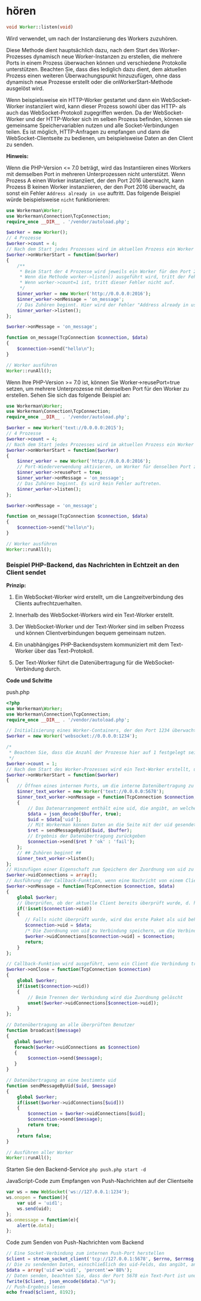 # hören
```php
void Worker::listen(void)
```
Wird verwendet, um nach der Instanziierung des Workers zuzuhören.

Diese Methode dient hauptsächlich dazu, nach dem Start des Worker-Prozesses dynamisch neue Worker-Instanzen zu erstellen, die mehrere Ports in einem Prozess überwachen können und verschiedene Protokolle unterstützen. Beachten Sie, dass dies lediglich dazu dient, dem aktuellen Prozess einen weiteren Überwachungspunkt hinzuzufügen, ohne dass dynamisch neue Prozesse erstellt oder die onWorkerStart-Methode ausgelöst wird.

Wenn beispielsweise ein HTTP-Worker gestartet und dann ein WebSocket-Worker instanziiert wird, kann dieser Prozess sowohl über das HTTP- als auch das WebSocket-Protokoll zugegriffen werden. Da der WebSocket-Worker und der HTTP-Worker sich im selben Prozess befinden, können sie gemeinsame Speichervariablen nutzen und alle Socket-Verbindungen teilen. Es ist möglich, HTTP-Anfragen zu empfangen und dann die WebSocket-Clientseite zu bedienen, um beispielsweise Daten an den Client zu senden.

**Hinweis:**

Wenn die PHP-Version <= 7.0 beträgt, wird das Instantiieren eines Workers mit demselben Port in mehreren Unterprozessen nicht unterstützt. Wenn Prozess A einen Worker instanziiert, der den Port 2016 überwacht, kann Prozess B keinen Worker instanziieren, der den Port 2016 überwacht, da sonst ein Fehler ```Address already in use``` auftritt. Das folgende Beispiel würde beispielsweise ```nicht``` funktionieren:

```php
use Workerman\Worker;
use Workerman\Connection\TcpConnection;
require_once __DIR__ . '/vendor/autoload.php';

$worker = new Worker();
// 4 Prozesse
$worker->count = 4;
// Nach dem Start jedes Prozesses wird im aktuellen Prozess ein Worker für das Zuhören hinzugefügt
$worker->onWorkerStart = function($worker)
{
    /**
     * Beim Start der 4 Prozesse wird jeweils ein Worker für den Port 2016 erstellt.
     * Wenn die Methode worker->listen() ausgeführt wird, tritt der Fehler "Address already in use" auf.
     * Wenn worker->count=1 ist, tritt dieser Fehler nicht auf.
     */
    $inner_worker = new Worker('http://0.0.0.0:2016');
    $inner_worker->onMessage = 'on_message';
    // Das Zuhören beginnt. Hier wird der Fehler "Address already in use" auftreten
    $inner_worker->listen();
};

$worker->onMessage = 'on_message';

function on_message(TcpConnection $connection, $data)
{
    $connection->send("hello\n");
}

// Worker ausführen
Worker::runAll();
```

Wenn Ihre PHP-Version >= 7.0 ist, können Sie Worker->reusePort=true setzen, um mehrere Unterprozesse mit demselben Port für den Worker zu erstellen. Sehen Sie sich das folgende Beispiel an:

```php
use Workerman\Worker;
use Workerman\Connection\TcpConnection;
require_once __DIR__ . '/vendor/autoload.php';

$worker = new Worker('text://0.0.0.0:2015');
// 4 Prozesse
$worker->count = 4;
// Nach dem Start jedes Prozesses wird im aktuellen Prozess ein Worker für das Zuhören hinzugefügt
$worker->onWorkerStart = function($worker)
{
    $inner_worker = new Worker('http://0.0.0.0:2016');
    // Port-Wiederverwendung aktivieren, um Worker für denselben Port zu erstellen (erfordert PHP>=7.0)
    $inner_worker->reusePort = true;
    $inner_worker->onMessage = 'on_message';
    // Das Zuhören beginnt. Es wird kein Fehler auftreten.
    $inner_worker->listen();
};

$worker->onMessage = 'on_message';

function on_message(TcpConnection $connection, $data)
{
    $connection->send("hello\n");
}

// Worker ausführen
Worker::runAll();
```

### Beispiel PHP-Backend, das Nachrichten in Echtzeit an den Client sendet

**Prinzip:**

1. Ein WebSocket-Worker wird erstellt, um die Langzeitverbindung des Clients aufrechtzuerhalten.

2. Innerhalb des WebSocket-Workers wird ein Text-Worker erstellt.

3. Der WebSocket-Worker und der Text-Worker sind im selben Prozess und können Clientverbindungen bequem gemeinsam nutzen.

4. Ein unabhängiges PHP-Backendsystem kommuniziert mit dem Text-Worker über das Text-Protokoll.

5. Der Text-Worker führt die Datenübertragung für die WebSocket-Verbindung durch.

**Code und Schritte**

push.php

```php
<?php
use Workerman\Worker;
use Workerman\Connection\TcpConnection;
require_once __DIR__ . '/vendor/autoload.php';

// Initialisierung eines Worker-Containers, der den Port 1234 überwacht
$worker = new Worker('websocket://0.0.0.0:1234');

/*
 * Beachten Sie, dass die Anzahl der Prozesse hier auf 1 festgelegt sein muss
 */
$worker->count = 1;
// Nach dem Start des Worker-Prozesses wird ein Text-Worker erstellt, um einen internen Kommunikationsport zu öffnen
$worker->onWorkerStart = function($worker)
{
    // Öffnen eines internen Ports, um die interne Datenübertragung zu ermöglichen. Text-Protokollformat: Text + Zeilenumbruch
    $inner_text_worker = new Worker('text://0.0.0.0:5678');
    $inner_text_worker->onMessage = function(TcpConnection $connection, $buffer)
    {
        // Das Datenarrangement enthält eine uid, die angibt, an welche uid die Daten gesendet werden sollen
        $data = json_decode($buffer, true);
        $uid = $data['uid'];
        // Mit Workerman können Daten an die Seite mit der uid gesendet werden
        $ret = sendMessageByUid($uid, $buffer);
        // Ergebnis der Datenübertragung zurückgeben
        $connection->send($ret ? 'ok' : 'fail');
    };
    // ## Zuhören beginnt ##
    $inner_text_worker->listen();
};
// Hinzufügen einer Eigenschaft zum Speichern der Zuordnung von uid zu Verbindung
$worker->uidConnections = array();
// Ausführung der Callback-Funktion, wenn eine Nachricht von einem Client empfangen wird
$worker->onMessage = function(TcpConnection $connection, $data)
{
    global $worker;
    // Überprüfen, ob der aktuelle Client bereits überprüft wurde, d. h. ob eine uid festgelegt wurde
    if(!isset($connection->uid))
    {
       // Falls nicht überprüft wurde, wird das erste Paket als uid behandelt (hier aus Demonstrationsgründen wurden keine tatsächlichen Überprüfungen durchgeführt)
       $connection->uid = $data;
       /* Die Zuordnung von uid zu Verbindung speichern, um die Verbindung anhand der uid leicht finden und Daten spezifisch an eine uid übertragen zu können */
       $worker->uidConnections[$connection->uid] = $connection;
       return;
    }
};

// Callback-Funktion wird ausgeführt, wenn ein Client die Verbindung trennt
$worker->onClose = function(TcpConnection $connection)
{
    global $worker;
    if(isset($connection->uid))
    {
        // Beim Trennen der Verbindung wird die Zuordnung gelöscht
        unset($worker->uidConnections[$connection->uid]);
    }
};

// Datenübertragung an alle überprüften Benutzer
function broadcast($message)
{
   global $worker;
   foreach($worker->uidConnections as $connection)
   {
        $connection->send($message);
   }
}

// Datenübertragung an eine bestimmte uid
function sendMessageByUid($uid, $message)
{
    global $worker;
    if(isset($worker->uidConnections[$uid]))
    {
        $connection = $worker->uidConnections[$uid];
        $connection->send($message);
        return true;
    }
    return false;
}

// Ausführen aller Worker
Worker::runAll();
```

Starten Sie den Backend-Service
```php push.php start -d```

JavaScript-Code zum Empfangen von Push-Nachrichten auf der Clientseite
```javascript
var ws = new WebSocket('ws://127.0.0.1:1234');
ws.onopen = function(){
    var uid = 'uid1';
    ws.send(uid);
};
ws.onmessage = function(e){
    alert(e.data);
};
```

Code zum Senden von Push-Nachrichten vom Backend
```php
// Eine Socket-Verbindung zum internen Push-Port herstellen
$client = stream_socket_client('tcp://127.0.0.1:5678', $errno, $errmsg, 1);
// Die zu sendenden Daten, einschließlich des uid-Felds, das angibt, an diese uid gesendet werden soll
$data = array('uid'=>'uid1', 'percent'=>'88%');
// Daten senden, beachten Sie, dass der Port 5678 ein Text-Port ist und das Text-Protokoll ein Zeilenumbruch am Ende der Daten erfordert
fwrite($client, json_encode($data)."\n");
// Push-Ergebnis lesen
echo fread($client, 8192);
```
